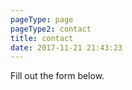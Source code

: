 ```yaml
---
pageType: page
pageType2: contact
title: contact
date: 2017-11-21 21:43:23
---
```


Fill out the form below.